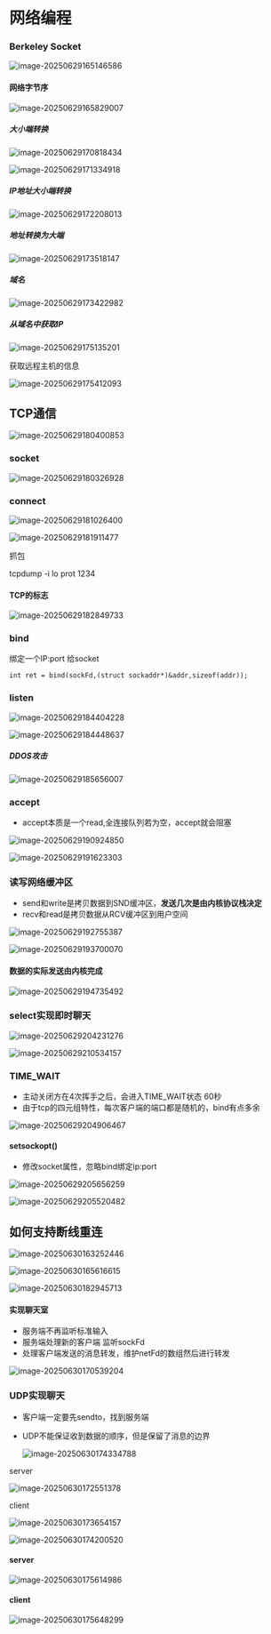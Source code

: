 # 网络编程

### Berkeley Socket

![image-20250629165146586](C:\Users\LIYUFENG\AppData\Roaming\Typora\typora-user-images\image-20250629165146586.png)

#### 网络字节序

![image-20250629165829007](C:\Users\LIYUFENG\AppData\Roaming\Typora\typora-user-images\image-20250629165829007.png)

##### 大小端转换

![image-20250629170818434](C:\Users\LIYUFENG\AppData\Roaming\Typora\typora-user-images\image-20250629170818434.png)

![image-20250629171334918](C:\Users\LIYUFENG\AppData\Roaming\Typora\typora-user-images\image-20250629171334918.png)

##### IP地址大小端转换

![image-20250629172208013](C:\Users\LIYUFENG\AppData\Roaming\Typora\typora-user-images\image-20250629172208013.png)

##### 地址转换为大端

![image-20250629173518147](C:\Users\LIYUFENG\AppData\Roaming\Typora\typora-user-images\image-20250629173518147.png)

##### 域名

![image-20250629173422982](C:\Users\LIYUFENG\AppData\Roaming\Typora\typora-user-images\image-20250629173422982.png)

##### 从域名中获取IP

![image-20250629175135201](C:\Users\LIYUFENG\AppData\Roaming\Typora\typora-user-images\image-20250629175135201.png)

获取远程主机的信息

![image-20250629175412093](C:\Users\LIYUFENG\AppData\Roaming\Typora\typora-user-images\image-20250629175412093.png)

## TCP通信

![image-20250629180400853](C:\Users\LIYUFENG\AppData\Roaming\Typora\typora-user-images\image-20250629180400853.png)



### socket

![image-20250629180326928](C:\Users\LIYUFENG\AppData\Roaming\Typora\typora-user-images\image-20250629180326928.png)



### connect

![image-20250629181026400](C:\Users\LIYUFENG\AppData\Roaming\Typora\typora-user-images\image-20250629181026400.png)

![image-20250629181911477](C:\Users\LIYUFENG\AppData\Roaming\Typora\typora-user-images\image-20250629181911477.png)

抓包

tcpdump  -i  lo  prot  1234



#### TCP的标志

![image-20250629182849733](C:\Users\LIYUFENG\AppData\Roaming\Typora\typora-user-images\image-20250629182849733.png)



### bind

绑定一个IP:port 给socket

```
int ret = bind(sockFd,(struct sockaddr*)&addr,sizeof(addr));
```



### listen

![image-20250629184404228](C:\Users\LIYUFENG\AppData\Roaming\Typora\typora-user-images\image-20250629184404228.png)

![image-20250629184448637](C:\Users\LIYUFENG\AppData\Roaming\Typora\typora-user-images\image-20250629184448637.png)



##### DDOS攻击

![image-20250629185656007](C:\Users\LIYUFENG\AppData\Roaming\Typora\typora-user-images\image-20250629185656007.png)

### accept

- accept本质是一个read,全连接队列若为空，accept就会阻塞

![image-20250629190924850](C:\Users\LIYUFENG\AppData\Roaming\Typora\typora-user-images\image-20250629190924850.png)

![image-20250629191623303](C:\Users\LIYUFENG\AppData\Roaming\Typora\typora-user-images\image-20250629191623303.png)



### 读写网络缓冲区

- send和write是拷贝数据到SND缓冲区，**发送几次是由内核协议栈决定**
- recv和read是拷贝数据从RCV缓冲区到用户空间

![image-20250629192755387](C:\Users\LIYUFENG\AppData\Roaming\Typora\typora-user-images\image-20250629192755387.png)

![image-20250629193700070](C:\Users\LIYUFENG\AppData\Roaming\Typora\typora-user-images\image-20250629193700070.png)



#### 数据的实际发送由内核完成

![image-20250629194735492](C:\Users\LIYUFENG\AppData\Roaming\Typora\typora-user-images\image-20250629194735492.png)



### select实现即时聊天

![image-20250629204231276](C:\Users\LIYUFENG\AppData\Roaming\Typora\typora-user-images\image-20250629204231276.png)



![image-20250629210534157](C:\Users\LIYUFENG\AppData\Roaming\Typora\typora-user-images\image-20250629210534157.png)



### TIME_WAIT

- 主动关闭方在4次挥手之后，会进入TIME_WAIT状态 60秒
- 由于tcp的四元组特性，每次客户端的端口都是随机的，bind有点多余

![image-20250629204906467](C:\Users\LIYUFENG\AppData\Roaming\Typora\typora-user-images\image-20250629204906467.png)



#### setsockopt()

- 修改socket属性，忽略bind绑定ip:port

![image-20250629205656259](C:\Users\LIYUFENG\AppData\Roaming\Typora\typora-user-images\image-20250629205656259.png)



![image-20250629205520482](C:\Users\LIYUFENG\AppData\Roaming\Typora\typora-user-images\image-20250629205520482.png)



## 如何支持断线重连

![image-20250630163252446](C:\Users\LIYUFENG\AppData\Roaming\Typora\typora-user-images\image-20250630163252446.png)

![image-20250630165616615](C:\Users\LIYUFENG\AppData\Roaming\Typora\typora-user-images\image-20250630165616615.png)

![image-20250630182945713](C:\Users\LIYUFENG\AppData\Roaming\Typora\typora-user-images\image-20250630182945713.png)

#### 实现聊天室

- 服务端不再监听标准输入
- 服务端处理新的客户端 监听sockFd
- 处理客户端发送的消息转发，维护netFd的数组然后进行转发

![image-20250630170539204](C:\Users\LIYUFENG\AppData\Roaming\Typora\typora-user-images\image-20250630170539204.png)



### UDP实现聊天

- 客户端一定要先sendto，找到服务端

- UDP不能保证收到数据的顺序，但是保留了消息的边界

  ![image-20250630174334788](C:\Users\LIYUFENG\AppData\Roaming\Typora\typora-user-images\image-20250630174334788.png)

server

![image-20250630172551378](C:\Users\LIYUFENG\AppData\Roaming\Typora\typora-user-images\image-20250630172551378.png)

client

![image-20250630173654157](C:\Users\LIYUFENG\AppData\Roaming\Typora\typora-user-images\image-20250630173654157.png)

![image-20250630174200520](C:\Users\LIYUFENG\AppData\Roaming\Typora\typora-user-images\image-20250630174200520.png)

#### server

![image-20250630175614986](C:\Users\LIYUFENG\AppData\Roaming\Typora\typora-user-images\image-20250630175614986.png)

#### client

![image-20250630175648299](C:\Users\LIYUFENG\AppData\Roaming\Typora\typora-user-images\image-20250630175648299.png)



